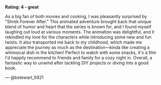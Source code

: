 **Rating: 4 - great**

As a big fan of both movies and cooking, I was pleasantly surprised by "Shrek Forever After." This animated adventure brought back that unique blend of humor and heart that the series is known for, and I found myself laughing out loud at various moments. The animation was delightful, and it rekindled my love for the characters while introducing some new and fun twists. It also transported me back to my childhood, which made me appreciate the journey as much as the destination—kinda like creating a whimsical dish in the kitchen! Perfect to watch with some snacks, it's a film I'd happily recommend to friends and family for a cozy night in. Overall, a fantastic way to unwind after tackling DIY projects or diving into a good book. 

— @bstewart_5921